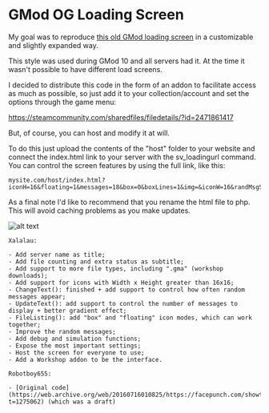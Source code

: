 # GMod OG Loading Screen

My goal was to reproduce [this old GMod loading screen](https://steamcommunity.com/sharedfiles/filedetails/?id=17641278) in a customizable and slightly expanded way.

This style was used during GMod 10 and all servers had it. At the time it wasn't possible to have different load screens.

I decided to distribute this code in the form of an addon to facilitate access as much as possible, so just add it to your collection/account and set the options through the game menu:

https://steamcommunity.com/sharedfiles/filedetails/?id=2471861417

But, of course, you can host and modify it at will.

To do this just upload the contents of the "host" folder to your website and connect the index.html link to your server with the sv_loadingurl command. You can control the screen features by using the full link, like this:

```
mysite.com/host/index.html?iconH=16&floating=1&messages=18&box=0&boxLines=1&img=&iconW=16&randMsgSecs=15&boxIconsPerLine=60&audio=false
```

As a final note I'd like to recommend that you rename the html file to php. This will avoid caching problems as you make updates.


![alt text](https://i.imgur.com/qbVJrFQ.png)

    Xalalau:

    - Add server name as title;
    - Add file counting and extra status as subtitle;
    - Add support to more file types, including ".gma" (workshop downloads);
    - Add support for icons with Width x Height greater than 16x16;
    - ChangeText(): finished + add support to control how often random messages appear;
    - UpdateText(): add support to control the number of messages to display + better gradient effect;
    - FileListing(): add "box" and "floating" icon modes, which can work together;
    - Improve the random messages;
    - Add debug and simulation functions;
    - Expose the most important settings;
    - Host the screen for everyone to use;
    - Add a Workshop addon to be the interface.
    
    Robotboy655:

    - [Original code](https://web.archive.org/web/20160716010825/https://facepunch.com/showthread.php?t=1275062) (which was a draft)
    
